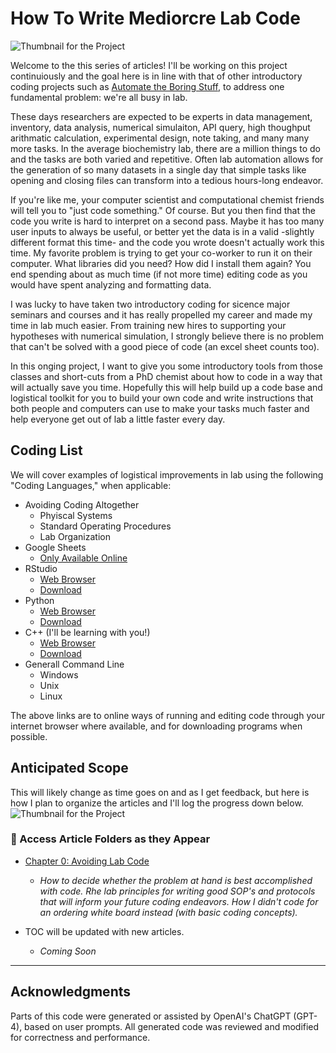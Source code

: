 # How To Write Mediorcre Lab Code
![Thumbnail for the Project](https://github.com/jawolfe97/How_To_Write_Mediorcre_Lab_Code/blob/main/How_to_Write_Mediocre_Lab%20_Code.png)

Welcome to the this series of articles! I'll be working on this project continuiously and the goal here is in line with that of other introductory coding projects such as [Automate the Boring Stuff](https://automatetheboringstuff.com/), to address one fundamental problem: we're all busy in lab. 

These days researchers are expected to be experts in data management, inventory, data analysis, numerical simulaiton, API query, high thoughput arithmatic calculation, experimental design, note taking, and many many more tasks. In the average biochemistry lab, there are a million things to do and the tasks are both varied and repetitive. Often lab automation allows for the generation of so many datasets in a single day that simple tasks like opening and closing files can transform into a tedious hours-long endeavor.

If you're like me, your computer scientist and computational chemist friends will tell you to "just code something." Of course. But you then find that the code you write is hard to interpret on a second pass. Maybe it has too many user inputs to always be useful, or better yet the data is in a valid -slightly different format this time- and the code you wrote doesn't actually work this time. My favorite problem is trying to get your co-worker to run it on their computer. What libraries did you need? How did I install them again? You end spending about as much time (if not more time) editing code as you would have spent analyzing and formatting data. 

I was lucky to have taken two introductory coding for sicence major seminars and courses and it has really propelled my career and made my time in lab much easier. From training new hires to supporting your hypotheses with numerical simulation, I strongly believe there is no problem that can't be solved with a good piece of code (an excel sheet counts too).

In this onging project, I want to give you some introductory tools from those classes and short-cuts from a PhD chemist about how to code in a way that will actually save you time. Hopefully this will help build up a code base and logistical toolkit for you to build your own code and write instructions that both people and computers can use to make your tasks much faster and help everyone get out of lab a little faster every day. 

## Coding List
We will cover examples of logistical improvements in lab using the following "Coding Languages," when applicable: 
* Avoiding Coding Altogether
    - Phyiscal Systems
    - Standard Operating Procedures
    - Lab Organization
* Google Sheets
    - [Only Available Online](https://workspace.google.com/products/sheets/)
* RStudio
    - [Web Browser](https://posit.cloud/)
    - [Download](https://rstudio-education.github.io/hopr/starting.html#rstudio)
* Python
    - [Web Browser](https://www.programiz.com/python-programming/online-compiler/)
    - [Download](https://www.python.org/downloads/)
* C++ (I'll be learning with you!)
    - [Web Browser](https://www.onlinegdb.com/online_c++_compiler)
    - [Download](https://isocpp.org/get-started)
* Generall Command Line
    - Windows
    - Unix
    - Linux

The above links are to online ways of running and editing code through your internet browser where available, and for downloading programs when possible.

## Anticipated Scope
This will likely change as time goes on and as I get feedback, but here is how I plan to organize the articles and I'll log the progress down below. 
![Thumbnail for the Project](https://github.com/jawolfe97/How_To_Write_Mediorcre_Lab_Code/blob/main/Intro_HowToWriteMediocreLabCode.png)

### 📁 Access Article Folders as they Appear

* [Chapter 0: Avoiding Lab Code](./Chapter0_Avoiding_Lab_Code)
  - *How to decide whether the problem at hand is best accomplished with code. Rhe lab principles for writing good SOP's and protocols that will inform your future coding endeavors. How I didn't code for an ordering white board instead (with basic coding concepts).*
  
* TOC will be updated with new articles.
  - *Coming Soon*

---

## Acknowledgments

Parts of this code were generated or assisted by OpenAI's ChatGPT (GPT-4), based on user prompts. All generated code was reviewed and modified for correctness and performance.
